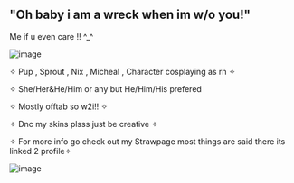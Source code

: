 ## "Oh baby i am a wreck when im w/o you!"


Me if u even care !! ^_^


![image](https://github.com/user-attachments/assets/997ac37c-bc8c-4c7b-b35f-c82c9c19e515)








✧ Pup , Sprout , Nix , Micheal , Character cosplaying as rn ✧   

✧ She/Her&He/Him or any but He/Him/His prefered

✧ Mostly offtab so w2i!! ✧

✧ Dnc my skins plsss just be creative ✧

✧ For more info go check out my Strawpage most things are said there its linked 2 profile✧


![image](https://github.com/user-attachments/assets/b90b59b9-5c91-4c6d-8fba-899d0f813d7d)








































